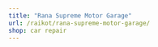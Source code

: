 ```yaml
---
title: "Rana Supreme Motor Garage"
url: /raikot/rana-supreme-motor-garage/
shop: car repair
---
```

